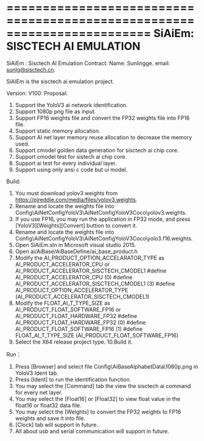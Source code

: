 ﻿========================================================================
       SiAiEm: SISCTECH AI EMULATION
========================================================================

SiAiEm : Sisctech AI Emulation
Contract:
Name: Sunlingge. email: sunlg@sisctech.cn.

SiAIEm is the sisctech ai emulation project.

Version: V100:
Proposal:
1. Support the YoloV3 ai network identification.
2. Support 1080p png file as input.
3. Support FP16 weights file and convert the FP32 weights file into FP16 file.
4. Support static memory allocation.
5. Support AI net layer memory reuse allocation to decrease the memory used.
6. Support cmodel golden data generation for sisctech ai chip core.
7. Support cmodel test for sistech ai chip core.
8. Support ai test for every individual layer. 
9. Support using only ansi c code but ui model.

Build:
1. You must download yolov3 weights from https://pjreddie.com/media/files/yolov3.weights.
2. Rename and locate the weights file into Config\AiNetConfigYoloV3\AiNetConfigYoloV3Coco\yolov3.weights.
3. If you use FP16, you may run the application in FP32 mode, and press [YoloV3][Weights][Convert] buttion to convert it.
4. Rename and locate the weights file into Config\AiNetConfigYoloV3\AiNetConfigYoloV3Coco\yolo3.f16.weights.
5. Open SiAiEm.sln in Microsoft visual studio 2015.
6. Open ai/AiBase/AiBaseDefine/ai_base_product.h
7. Modify the AI_PRODUCT_OPTION_ACCELARATOR_TYPE as AI_PRODUCT_ACCELERATOR_CPU or AI_PRODUCT_ACCELERATOR_SISCTECH_CMODEL1
	#define AI_PRODUCT_ACCELERATOR_CPU                (0)
	#define AI_PRODUCT_ACCELERATOR_SISCTECH_CMODEL1   (3)
	#define AI_PRODUCT_OPTION_ACCELERATOR_TYPE        (AI_PRODUCT_ACCELERATOR_SISCTECH_CMODEL1)
8. Modify the FLOAT_AI_T_TYPE_SIZE as AI_PRODUCT_FLOAT_SOFTWARE_FP16 or AI_PRODUCT_FLOAT_HARDWARE_FP32
	#define AI_PRODUCT_FLOAT_HARDWARE_FP32            (0)
	#define AI_PRODUCT_FLOAT_SOFTWARE_FP16            (1)
	#define FLOAT_AI_T_TYPE_SIZE                      (AI_PRODUCT_FLOAT_SOFTWARE_FP16)
9. Select the X64 release project type.
10.Build it.

Run：
1. Press [Browser] and select file Config\AiBaseAlphabetData\1080p.png in YoloV3 Ident tab.
2. Press [Ident] to run the identification function.
3. You may select the [Command] tab the view the sisctech ai command for every net layer.
4. You may select the [Float16] or [Float32] to view float value in the float16 or float32 data file.
5. You may select the [Weights] to convert the FP32 weights to FP16 weights and save it into file.
6. [Clock] tab will support in future.
7. All about usb and serial communication will support in future.
